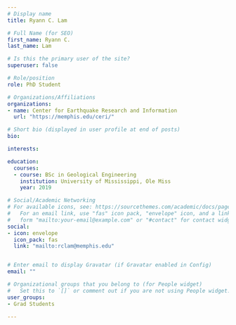 ```yaml
---
# Display name
title: Ryann C. Lam

# Full Name (for SEO)
first_name: Ryann C.
last_name: Lam

# Is this the primary user of the site?
superuser: false

# Role/position
role: PhD Student

# Organizations/Affiliations
organizations:
- name: Center for Earthquake Research and Information
  url: "https://memphis.edu/ceri/"

# Short bio (displayed in user profile at end of posts)
bio: 

interests:

education:
  courses:
  - course: BSc in Geological Engineering
    institution: University of Mississippi, Ole Miss
    year: 2019

# Social/Academic Networking
# For available icons, see: https://sourcethemes.com/academic/docs/page-builder/#icons
#   For an email link, use "fas" icon pack, "envelope" icon, and a link in the
#   form "mailto:your-email@example.com" or "#contact" for contact widget.
social:
- icon: envelope
  icon_pack: fas
  link: "mailto:rclam@memphis.edu"


# Enter email to display Gravatar (if Gravatar enabled in Config)
email: ""

# Organizational groups that you belong to (for People widget)
#   Set this to `[]` or comment out if you are not using People widget.
user_groups:
- Grad Students 

---
```

